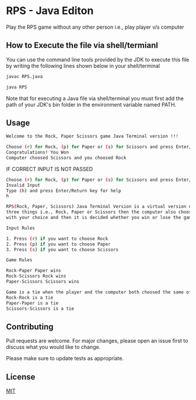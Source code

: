 # RPS - Java Editon

Play the RPS game without any other person i.e., play player v/s computer

## How to Execute the file via shell/termianl

You can use the command line tools provided by the JDK to execute this file by writing the following lines shown below in your shell/terminal

```bash
javac RPS.java

java RPS
```
Note that for executing a Java file via shell/terminal you must first add the path of your JDK's bin folder in the environment variable named PATH.

## Usage

```bash
Welcome to the Rock, Paper Scissors game Java Terminal version !!!

Choose (r) for Rock, (p) for Paper or (s) for Scissors and press Enter/Return key: r
Congratulations! You Won
Computer choosed Scissors and you choosed Rock
```

IF CORRECT INPUT IS NOT PASSED

```bash
Choose (r) for Rock, (p) for Paper or (s) for Scissors and press Enter/Return key: k
Invalid Input
Type (h) and press Enter/Return key for help
h

RPS(Rock, Paper, Scissors) Java Terminal Version is a virtual version of the Rock, Paper Scissors game in which you choose of one of the
three things i.e., Rock, Paper or Scissors then the computer also chooses any of these three things randomly which is then compared
with your choice and then it is decided whether you win or lose the game or the game was a tie.

Input Rules

1. Press (r) if you want to choose Rock
2. Press (p) if you want to choose Paper
3. Press (s) if you want to choose Scissors

Game Rules

Rock-Paper Paper wins
Rock-Scissors Rock wins
Paper-Scissors Scissors wins

Game is a tie when the player and the computer both choosed the same of the three options i.e.,
Rock-Rock is a tie
Paper-Paper is a tie
Scissors-Scissors is a tie
```

## Contributing

Pull requests are welcome. For major changes, please open an issue first to discuss what you would like to change.

Please make sure to update tests as appropriate.

## License

[MIT](https://choosealicense.com/licenses/mit/)